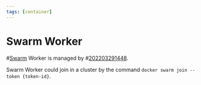 ```yaml
---
tags: [container]
---
```


# Swarm Worker

#[Swarm](202202051927.md) Worker is managed by #[202203291448](202203291448.md).

Swarm Worker could join in a cluster by the command `docker swarm join --token
{token-id}`.
